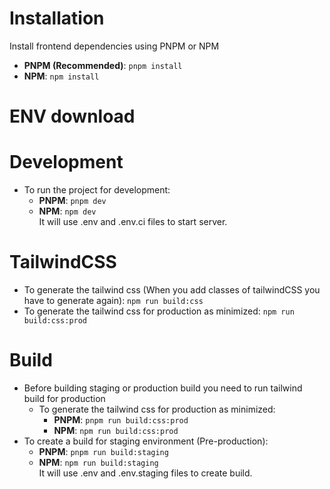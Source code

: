 # Installation

Install frontend dependencies using PNPM or NPM

- **PNPM (Recommended)**: `pnpm install`
- **NPM**: `npm install`

# ENV download
# Development

- To run the project for development:
  - **PNPM**: `pnpm dev`
  - **NPM**: `npm dev`<br/>It will use .env and .env.ci files to start server.

# TailwindCSS

- To generate the tailwind css (When you add classes of tailwindCSS you have to generate again): `npm run build:css`
- To generate the tailwind css for production as minimized: `npm run build:css:prod`

# Build

- Before building staging or production build you need to run tailwind build for production
  - To generate the tailwind css for production as minimized:
    - **PNPM**: `pnpm run build:css:prod`
    - **NPM**: `npm run build:css:prod`
- To create a build for staging environment (Pre-production):
  - **PNPM**: `pnpm run build:staging`
  - **NPM**: `npm run build:staging`<br/>It will use .env and .env.staging files to create build.


